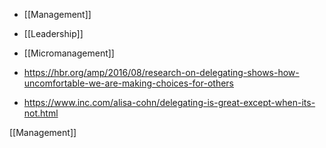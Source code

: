 - [[Management]]
- [[Leadership]]
- [[Micromanagement]]

- https://hbr.org/amp/2016/08/research-on-delegating-shows-how-uncomfortable-we-are-making-choices-for-others

- https://www.inc.com/alisa-cohn/delegating-is-great-except-when-its-not.html

[[Management]]
